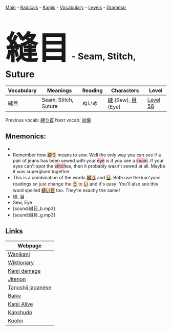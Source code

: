 <style> bigfont {font-size: 100px}</style>
[Main](../README.md) -
[Radicals](../radicals.md) -
[Kanjis](../kanjis.md) -
[Vocabulary](../vocabulary.md) -
[Levels](../levels.md) -
[Grammar](../grammar.md)
# <bigfont> 縫目</bigfont> - Seam, Stitch, Suture 

| Vocabulary | Meanings | Reading | Characters | Level |
| --- | --- | --- | --- | --- |
| 縫目 | Seam, Stitch, Suture | ぬいめ |  [縫](../kanjis/縫.md) (Sew), [目](../kanjis/目.md) (Eye) | [Level 58](../levels/wk_level58.md) |

Previous vocab: [縛り首](縛り首.md) Next vocab: [肖像](肖像.md) 

## Mnemonics:

* 
* Remember how <span style="background-color:#fed8b1"> [縫う](https://jisho.org/search/縫う)</span> means to sew. Well the only way you can see if a pair of jeans has been sewed with your <span style="background-color:#ffcccb"> eye</span> is if you see a <span style="background-color:#ffcccb"> seam</span>. If your eyes can't spot the <span style="background-color:#ffcccb"> stitch</span>es, then it probably wasn't sewed at all. Maybe it was superglued together.
* This is a combination of the words <span style="background-color:#fed8b1"> [縫う](https://jisho.org/search/縫う)</span> and <span style="background-color:#fed8b1"> [目](https://jisho.org/search/目)</span>. Both use the kun'yomi readings so just change the <span style="background-color:#fed8b1"> [う](https://jisho.org/search/う)</span> to <span style="background-color:#fed8b1"> [い](https://jisho.org/search/い)</span> and it's easy! You'll also see this word spelled <span style="background-color:#fed8b1"> [縫い目](https://jisho.org/search/縫い目)</span> too. They're exactly the same!
* 縫, 目
* Sew, Eye
* [sound:縫目_b.mp3]
* [sound:縫目_g.mp3]


## Links 

| Webpage |
| --- |
| [Wanikani          ](https://www.wanikani.com/kanji/縫目) |
| [Wiktionary        ](https://en.wiktionary.org/wiki/縫目) |
| [Kanji damage      ](http://www.kanjidamage.com/kanji/search?utf8=✓&q=縫目) |
| [Jitenon           ](https://jitenon.com/kanji/縫目) |
| [Tanoshii japanese ](https://www.tanoshiijapanese.com/dictionary/kanji.cfm?k=縫目) |
| [Baike             ](https://baike.baidu.com/item/縫目) |
| [Kanji Alive       ](https://app.kanjialive.com/縫目) |
| [Kanshudo          ](https://www.kanshudo.com/searchmn?q=縫目) |
| [Koohii            ](https://kanji.koohii.com/study/kanji/縫目) |

